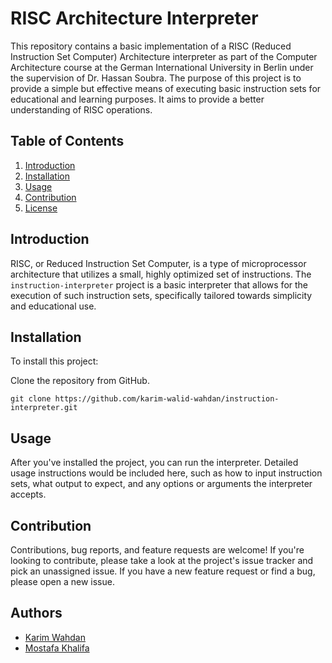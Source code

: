 # RISC Architecture Interpreter

This repository contains a basic implementation of a RISC (Reduced Instruction Set Computer) Architecture interpreter as part of the Computer Architecture course at the German International University in Berlin under the supervision of Dr. Hassan Soubra. The purpose of this project is to provide a simple but effective means of executing basic instruction sets for educational and learning purposes. It aims to provide a better understanding of RISC operations.

## Table of Contents

1. [Introduction](#introduction)
2. [Installation](#installation)
3. [Usage](#usage)
4. [Contribution](#contribution)
5. [License](#license)

## Introduction

RISC, or Reduced Instruction Set Computer, is a type of microprocessor architecture that utilizes a small, highly optimized set of instructions. The `instruction-interpreter` project is a basic interpreter that allows for the execution of such instruction sets, specifically tailored towards simplicity and educational use.

## Installation

To install this project:

Clone the repository from GitHub.

```
git clone https://github.com/karim-walid-wahdan/instruction-interpreter.git
```
## Usage

After you've installed the project, you can run the interpreter. Detailed usage instructions would be included here, such as how to input instruction sets, what output to expect, and any options or arguments the interpreter accepts.

## Contribution
Contributions, bug reports, and feature requests are welcome! If you're looking to contribute, please take a look at the project's issue tracker and pick an unassigned issue. If you have a new feature request or find a bug, please open a new issue.


## Authors

- [Karim Wahdan](https://github.com/karim-walid-wahdan)
- [Mostafa Khalifa](https://github.com/MostKhalifa)

